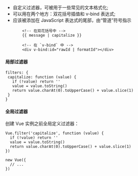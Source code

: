 * 自定义过滤器，可被用于一些常见的文本格式化;
* 可以用在两个地方：双花括号插值和 v-bind 表达式;
* 应该被添加在 JavaScript 表达式的尾部，由“管道”符号指示
    ```
        <!-- 在双花括号中 -->
        {{ message | capitalize }}

        <!-- 在 `v-bind` 中 -->
        <div v-bind:id="rawId | formatId"></div>
    ```
#### 局部过滤器
 ```
 filters: {
  capitalize: function (value) {
    if (!value) return ''
    value = value.toString()
    return value.charAt(0).toUpperCase() + value.slice(1)
  }
}
 ```
#### 全局过滤器
创建 Vue 实例之前全局定义过滤器：
```
Vue.filter('capitalize', function (value) {
  if (!value) return ''
  value = value.toString()
  return value.charAt(0).toUpperCase() + value.slice(1)
})

new Vue({
  // ...
})
```